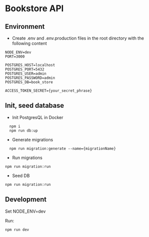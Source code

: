 # Bookstore API

## Environment

- Create .env and .env.production files in the root directory with the following content

```shell
NODE_ENV=dev
PORT=3000

POSTGRES_HOST=localhost
POSTGRES_PORT=5432
POSTGRES_USER=admin
POSTGRES_PASSWORD=admin
POSTGRES_DB=book_store

ACCESS_TOKEN_SECRET={your_secret_phrase}
```

## Init, seed database

- Init PostgresQL in Docker

```shell
  npm i
  npm run db:up
```

- Generate migrations

```shell
  npm run migration:generate --name={migrationName}
```

- Run migrations

```shell
npm run migration:run
```

- Seed DB

```shell
npm run migration:run
```

## Development

Set NODE_ENV=dev

Run:

```shell
npm run dev
```
